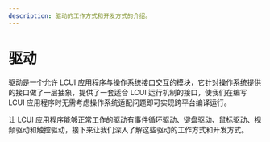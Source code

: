 ```yaml
---
description: 驱动的工作方式和开发方式的介绍。
---
```


# 驱动

驱动是一个允许 LCUI 应用程序与操作系统接口交互的模块，它针对操作系统提供的接口做了一层抽象，提供了一套适合 LCUI 运行机制的接口，使我们在编写 LCUI 应用程序时无需考虑操作系统适配问题即可实现跨平台编译运行。

让 LCUI 应用程序能够正常工作的驱动有事件循环驱动、键盘驱动、鼠标驱动、视频驱动和触控驱动，接下来让我们深入了解这些驱动的工作方式和开发方式。

